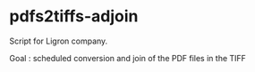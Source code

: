 # pdfs2tiffs-adjoin

Script for Ligron company.

Goal : scheduled conversion and join of the PDF files in the TIFF
      
